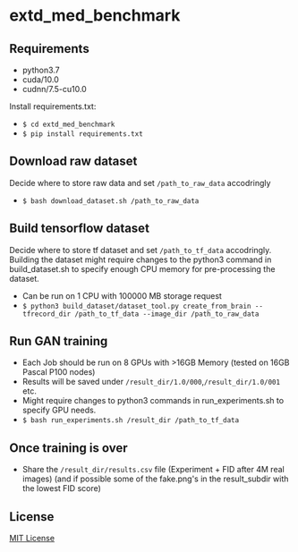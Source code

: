 # extd_med_benchmark

## Requirements 

- python3.7
- cuda/10.0
- cudnn/7.5-cu10.0

Install requirements.txt:

- `$ cd extd_med_benchmark`
- `$ pip install requirements.txt`

## Download raw dataset
Decide where to store raw data and set `/path_to_raw_data` accodringly 
- `$ bash download_dataset.sh /path_to_raw_data`

## Build tensorflow dataset
Decide where to store tf dataset and set `/path_to_tf_data` accodringly. Building the dataset might require changes to the python3 command in build_dataset.sh to specify enough CPU memory for pre-processing the dataset. 
- Can be run on 1 CPU with 100000 MB storage request 
- `$ python3 build_dataset/dataset_tool.py create_from_brain --tfrecord_dir /path_to_tf_data --image_dir /path_to_raw_data`

## Run GAN training

- Each Job should be run on 8 GPUs with >16GB Memory (tested on 16GB Pascal P100 nodes)
- Results will be saved under `/result_dir/1.0/000`,`/result_dir/1.0/001` etc. 
- Might require changes to python3 commands in run_experiments.sh to specify GPU needs.
- `$ bash run_experiments.sh /result_dir /path_to_tf_data`


## Once training is over 
- Share the `/result_dir/results.csv` file (Experiment + FID after 4M real images) (and if possible some of the fake.png's in the result_subdir with the lowest FID score)

## License

[MIT License](https://github.com/AugustDS/synthetic-medical-benchmark/blob/master/LICENSE.txt)

